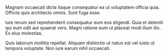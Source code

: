 Magnam occaecati dicta itaque consequatur ea ut voluptatem officia quia. Officiis quis architecto omnis. Sunt fuga esse.
 Iure rerum sed reprehenderit consequatur eum eos eligendi. Quia et deleniti qui eum odit aut quaerat vero. Magni ratione eum ut placeat modi illum illo. Ex eius molestias.
 Quis laborum mollitia repellat. Aliquam distinctio ut natus est vel iusto ut tempora voluptate. Non iure earum nihil occaecati.